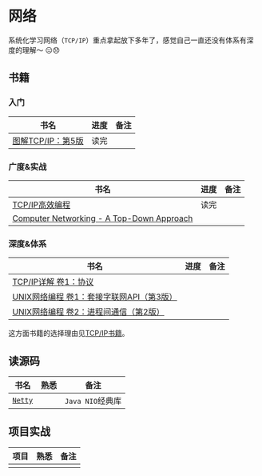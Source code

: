 网络
===================

系统化学习网络（`TCP/IP`）重点拿起放下多年了，感觉自己一直还没有体系有深度的理解～ :expressionless::disappointed:

书籍
------------------

### 入门

书名  | 进度  | 备注
---- | ---- | ----
[图解TCP/IP：第5版](http://book.douban.com/subject/24737674/) | 读完 |

### 广度&实战

书名  | 进度  | 备注
---- | ---- | ----
[TCP/IP高效编程](http://book.douban.com/subject/6058986/) | 读完 |
[Computer Networking - A Top-Down Approach](http://book.douban.com/subject/10573157/) | |

### 深度&体系

书名  | 进度  | 备注
---- | ---- | ----
[TCP/IP详解 卷1：协议](http://book.douban.com/subject/1088054/) | |
[UNIX网络编程 卷1：套接字联网API（第3版）](http://book.douban.com/subject/4859464/) | |
[UNIX网络编程 卷2：进程间通信（第2版）](http://book.douban.com/subject/4886882/) | |

这方面书籍的选择理由见[TCP/IP书籍](https://github.com/oldratlee/tcpip-quiz/blob/master/Books.md)。

读源码
------------------

书名  | 熟悉  | 备注
---- | ---- | ----
[`Netty`](http://netty.io/) | | `Java NIO`经典库

项目实战
------------------

项目  | 熟悉  | 备注
---- | ---- | ----
 | |
